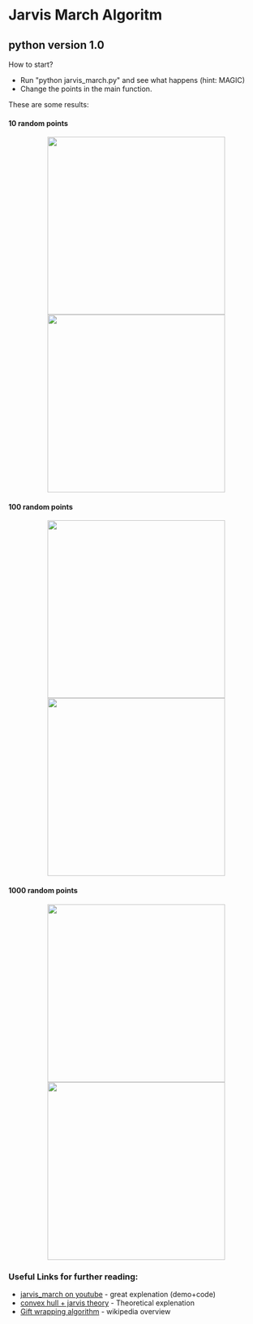 # Jarvis March Algoritm
## python version 1.0

How to start? 
 * Run "python jarvis_march.py" and see what happens (hint: MAGIC)
 * Change the points in the main function.

These are some results:
#### 10 random points
<p align="center">
  <img src="https://i.imgur.com/VP3VDuG.png" width="350"/>
  <img src="https://i.imgur.com/YVyaEaW.png" width="350"/>
</p>

#### 100 random points
<p align="center">
  <img src="https://i.imgur.com/Dvvy5De.png" width="350"/>
  <img src="https://i.imgur.com/IHdmDjv.png" width="350"/>
</p>

#### 1000 random points
<p align="center">
  <img src="https://i.imgur.com/hcuFKzi.png" width="350"/>
  <img src="https://i.imgur.com/z8YGVEy.png" width="350"/>
</p>

### Useful Links for further reading:

 * [jarvis_march on youtube](https://www.youtube.com/watch?v=Vu84lmMzP2o) - great explenation (demo+code) 
 * [convex hull + jarvis theory](http://jeffe.cs.illinois.edu/teaching/373/notes/x05-convexhull.pdf) - Theoretical explenation
 * [Gift wrapping algorithm](https://en.wikipedia.org/wiki/Gift_wrapping_algorithm) - wikipedia overview


